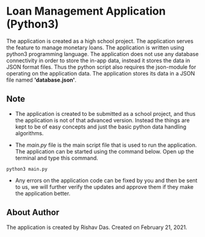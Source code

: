 # Loan Management Application (Python3)

The application is created as a high school project. The application serves the feature to manage monetary loans. The application is written using python3 programming language. The application does not use any database connectivity in order to store the in-app data, instead it stores the data in JSON format files. Thus the python script also requires the json-module for operating on the application data. The application stores its data in a JSON file named __'database.json'__.

## Note

* The application is created to be submitted as a school project, and thus the application is not of that advanced version. Instead the things are kept to be of easy concepts and just the basic python data handling algorithms.

* The _main.py_ file is the main script file that is used to run the application. The application can be started using the command below. Open up the terminal and type this command.
```
python3 main.py
```

* Any errors on the application code can be fixed by you and then be sent to us, we will further verify the updates and approve them if they make the application better.

## About Author

The application is created by Rishav Das. Created on February 21, 2021.
